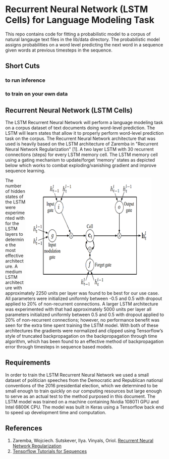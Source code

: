 # Recurrent Neural Network (LSTM Cells) for Language Modeling Task

This repo contains code for fitting a probabilistic model to a corpus of natural langauge text files in the lib/data directory. The probabilistic model assigns probabilities on a word level predicting the next word in a sequence given words at previous timesteps in the sequence.

## Short Cuts

### to run inference

### to train on your own data

## Recurrent Neural Network (LSTM Cells)
The LSTM Recurrent Neural Network will perform a language modeling task on a corpus dataset of text documents doing word-level prediction. The LSTM will learn states that allow it to properly perform word-level prediction task on the corpus. The Recurrent Neural Network architecture that was used is heavily based on the LSTM architecture of Zaremba in "Recurrent Neural Network Regularization" [1]. A two layer LSTM with 30 recurrent connections (steps) for every LSTM memory cell. The LSTM memory cell using a gating mechanism to update/forget ‘memory’ states as depicted below which works to combat exploding/vanishing gradient and improve sequence learning.
<figure>
<img src="lib/visualizations/LSTM_memoryCell.PNG" height="350px" width="400px" align="right">
</figure>
The number of hidden states of the LSTM were experimented with for the LSTM layers to determine the most effective architecture. A medium LSTM architecture with approximately 2250 units per layer was found to be best for our use case. All parameters were initialized uniformly between -0.5 and 0.5 with dropout applied to 20% of non-recurrent connections. A larger LSTM architecture was experimented with that had approximately 5000 units per layer all parameters initialized uniformly between 0.5 and 0.5 with dropout applied to 20% of non-recurrent connections; however, no performance benefit was seen for the extra time spent training the LSTM model. With both of these architectures the gradients were normalized and clipped using Tensorflow’s style of truncated backpropagation on the backpropagation through time algorithm, which has been found to an effective method of backpropagation error through timesteps in sequence based models.

## Requirements

In order to train the LSTM Recurrent Neural Network we used a small dataset of politician speeches from the Democratic and Republican national conventions of the 2016 presidential election, which we determined to be small enough to train quickly on our computing resources but large enough to serve as an actual test to the method purposed in this document. The LSTM model was trained on a machine containing Nvidia 1080TI GPU and Intel 6800K CPU. The model was built in Keras using a Tensorflow back end to speed up development time and computation.

## References
1) Zaremba, Wojciech. Sutskever, Ilya. Vinyals, Oriol. [Recurrent Neural Network Regularization](https://arxiv.org/abs/1409.2329)
2) [Tensorflow Tutorials for Sequences](https://www.tensorflow.org/tutorials/recurrent)
